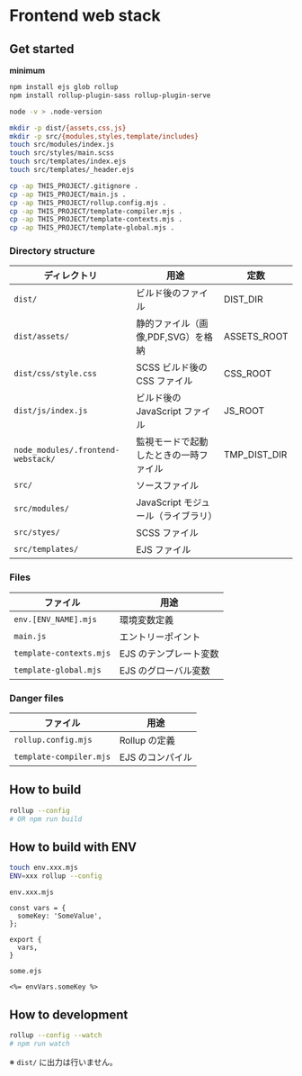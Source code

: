 # Frontend web stack

## Get started

**minimum**

```bash
npm install ejs glob rollup
npm install rollup-plugin-sass rollup-plugin-serve

node -v > .node-version

mkdir -p dist/{assets,css,js}
mkdir -p src/{modules,styles,template/includes}
touch src/modules/index.js
touch src/styles/main.scss
touch src/templates/index.ejs
touch src/templates/_header.ejs

cp -ap THIS_PROJECT/.gitignore .
cp -ap THIS_PROJECT/main.js .
cp -ap THIS_PROJECT/rollup.config.mjs .
cp -ap THIS_PROJECT/template-compiler.mjs .
cp -ap THIS_PROJECT/template-contexts.mjs .
cp -ap THIS_PROJECT/template-global.mjs .
```

### Directory structure

| ディレクトリ                             | 用途                      | 定数           |
|------------------------------------|-------------------------|--------------|
| `dist/`                            | ビルド後のファイル               | DIST_DIR     |
| `dist/assets/`                     | 静的ファイル（画像,PDF,SVG）を格納   | ASSETS_ROOT  |
| `dist/css/style.css`               | SCSS ビルド後の CSS ファイル     | CSS_ROOT     |
| `dist/js/index.js`                 | ビルド後の JavaScript ファイル   | JS_ROOT      |
| `node_modules/.frontend-webstack/` | 監視モードで起動したときの一時ファイル     | TMP_DIST_DIR |
| `src/`                             | ソースファイル                 |              |
| `src/modules/`                     | JavaScript モジュール（ライブラリ） |              |
| `src/styes/`                       | SCSS ファイル               |              |
| `src/templates/`                   | EJS ファイル                |              |

### Files

| ファイル                    | 用途            |
|-------------------------|---------------|
| `env.[ENV_NAME].mjs`    | 環境変数定義        |
| `main.js`               | エントリーポイント     |
| `template-contexts.mjs` | EJS のテンプレート変数 |
| `template-global.mjs`   | EJS のグローバル変数  |

### Danger files

| ファイル                    | 用途         |
|-------------------------|------------|
| `rollup.config.mjs`     | Rollup の定義 |
| `template-compiler.mjs` | EJS のコンパイル |

## How to build

```bash
rollup --config
# OR npm run build
```

## How to build with ENV

```bash
touch env.xxx.mjs
ENV=xxx rollup --config
```

`env.xxx.mjs`
```:js
const vars = {
  someKey: 'SomeValue',
};

export {
  vars,
}
```

`some.ejs`
```ejs
<%= envVars.someKey %>
```

## How to development

```bash
rollup --config --watch
# npm run watch
```

※ `dist/` に出力は行いません。
